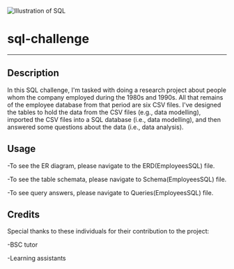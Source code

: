 ![Illustration of SQL](https://usa.bootcampcdn.com/wp-content/uploads/sites/106/2020/03/SQL-Coding-Class-San-Francisco-1.jpeg)
# sql-challenge
---
## Description 
In this SQL challenge, I'm tasked with doing a research project about people whom the company employed during the 1980s and 1990s. All that remains of the employee database from that period are six CSV files. I've designed the tables to hold the data from the CSV files (e.g., data modelling), imported the CSV files into a SQL database (i.e., data modelling), and then answered some questions about the data (i.e., data analysis). 
## Usage 

-To see the ER diagram, please navigate to the ERD(EmployeesSQL) file.

-To see the table schemata, please navigate to Schema(EmployeesSQL) file.

-To see query answers, please navigate to Queries(EmployeesSQL) file.
## Credits
Special thanks to these individuals for their contribution to the project:

-BSC tutor

-Learning assistants
